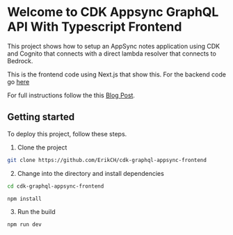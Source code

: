 # Welcome to CDK Appsync GraphQL API With Typescript Frontend

This project shows how to setup an AppSync notes application using CDK and Cognito that connects with a direct lambda resolver that connects to Bedrock.

This is the frontend code using Next.js that show this. For the backend code go [here](https://github.com/ErikCH/cdk-graphql-appsync-backend)

For full instructions follow the this [Blog Post](https://aws.amazon.com/blogs/mobile/building-scalable-graphql-apis-on-aws-with-cdk-and-aws-appsync/).

## Getting started

To deploy this project, follow these steps.

1. Clone the project

```sh
git clone https://github.com/ErikCH/cdk-graphql-appsync-frontend
```

2. Change into the directory and install dependencies

```sh
cd cdk-graphql-appsync-frontend

npm install
```

3. Run the build

```sh
npm run dev
```
